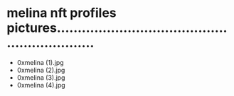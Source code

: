 # melina nft profiles pictures..............................................................
- 0xmelina (1).jpg
- 0xmelina (2).jpg
- 0xmelina (3).jpg
- 0xmelina (4).jpg
